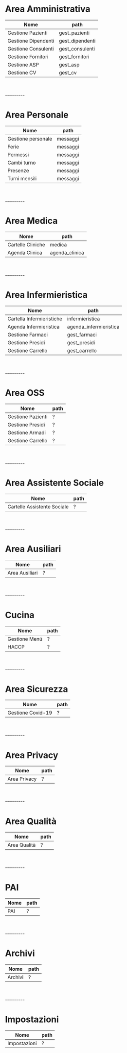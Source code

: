 # Area Amministrativa

| Nome                | path            |
| ------------------- | --------------- |
| Gestione Pazienti   | gest_pazienti   |
| Gestione Dipendenti | gest_dipendenti |
| Gestione Consulenti | gest_consulenti |
| Gestione Fornitori  | gest_fornitori  |
| Gestione ASP        | gest_asp        |
| Gestione CV         | gest_cv         |

<br>
<br>
----------

# Area Personale

| Nome          | path     |
| ------------- | -------- |
| Gestione personale | messaggi |
| Ferie | messaggi |
| Permessi | messaggi |
| Cambi turno | messaggi |
| Presenze | messaggi |
| Turni mensili | messaggi |

<br>
<br>
----------

# Area Medica

| Nome              | path           |
| ----------------- | -------------- |
| Cartelle Cliniche | medica         |
| Agenda Clinica    | agenda_clinica |

<br>
<br>
----------

# Area Infermieristica

| Nome                      | path                   |
| ------------------------- | ---------------------- |
| Cartella Infermieristiche | infermieristica        |
| Agenda Infermieristica    | agenda_infermieristica |
| Gestione Farmaci          | gest_farmaci           |
| Gestione Presidi          | gest_presidi           |
| Gestione Carrello         | gest_carrello          |

<br>
<br>
----------

# Area OSS

| Nome              | path |
| ----------------- | ---- |
| Gestione Pazienti | ?    |
| Gestione Presidi  | ?    |
| Gestione Armadi   | ?    |
| Gestione Carrello | ?    |

<br>
<br>
----------

# Area Assistente Sociale

| Nome                        | path |
| --------------------------- | ---- |
| Cartelle Assistente Sociale | ?    |

<br>
<br>
----------

# Area Ausiliari

| Nome           | path |
| -------------- | ---- |
| Area Ausiliari | ?    |

<br>
<br>
----------

# Cucina

| Nome                 | path |
| -------------------- | ---- |
| Gestione Men&uacute; | ?    |
| HACCP                | ?    |

<br>
<br>
----------

# Area Sicurezza

| Nome              | path |
| ----------------- | ---- |
| Gestione Covid-19 | ?    |

<br>
<br>
----------

# Area Privacy

| Nome         | path |
| ------------ | ---- |
| Area Privacy | ?    |

<br>
<br>
----------

# Area Qualit&agrave;

| Nome                | path |
| ------------------- | ---- |
| Area Qualit&agrave; | ?    |

<br>
<br>
----------

# PAI

| Nome | path |
| ---- | ---- |
| PAI  | ?    |

<br>
<br>
----------

# Archivi

| Nome    | path |
| ------- | ---- |
| Archivi | ?    |

<br>
<br>
----------

# Impostazioni

| Nome         | path |
| ------------ | ---- |
| Impostazioni | ?    |
